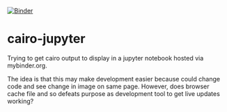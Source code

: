 [![Binder](http://mybinder.org/badge.svg)](http://mybinder.org/repo/fomightez/cairo-jupyter)

# cairo-jupyter

Trying to get cairo output to display in a jupyter notebook hosted via mybinder.org.

The idea is that this may make development easier because could change code and see change in image on same page. However, does browser cache file and so defeats purpose as development tool to get live updates working?
